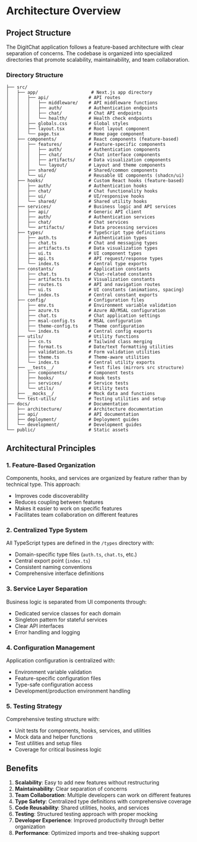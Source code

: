 # Architecture Overview

## Project Structure

The DigitChat application follows a feature-based architecture with clear separation of concerns. The codebase is organized into specialized directories that promote scalability, maintainability, and team collaboration.

### Directory Structure

```
├── src/
│   ├── app/                    # Next.js app directory
│   │   ├── api/               # API routes
│   │   │   ├── middleware/    # API middleware functions
│   │   │   ├── auth/          # Authentication endpoints
│   │   │   ├── chat/          # Chat API endpoints
│   │   │   └── health/        # Health check endpoints
│   │   ├── globals.css        # Global styles
│   │   ├── layout.tsx         # Root layout component
│   │   └── page.tsx           # Home page component
│   ├── components/            # React components (feature-based)
│   │   ├── features/          # Feature-specific components
│   │   │   ├── auth/          # Authentication components
│   │   │   ├── chat/          # Chat interface components
│   │   │   ├── artifacts/     # Data visualization components
│   │   │   └── layout/        # Layout and theme components
│   │   ├── shared/            # Shared/common components
│   │   └── ui/                # Reusable UI components (shadcn/ui)
│   ├── hooks/                 # Custom React hooks (feature-based)
│   │   ├── auth/              # Authentication hooks
│   │   ├── chat/              # Chat functionality hooks
│   │   ├── ui/                # UI/responsive hooks
│   │   └── shared/            # Shared utility hooks
│   ├── services/              # Business logic and API services
│   │   ├── api/               # Generic API client
│   │   ├── auth/              # Authentication services
│   │   ├── chat/              # Chat services
│   │   └── artifacts/         # Data processing services
│   ├── types/                 # TypeScript type definitions
│   │   ├── auth.ts            # Authentication types
│   │   ├── chat.ts            # Chat and messaging types
│   │   ├── artifacts.ts       # Data visualization types
│   │   ├── ui.ts              # UI component types
│   │   ├── api.ts             # API request/response types
│   │   └── index.ts           # Central type exports
│   ├── constants/             # Application constants
│   │   ├── chat.ts            # Chat-related constants
│   │   ├── artifacts.ts       # Visualization constants
│   │   ├── routes.ts          # API and navigation routes
│   │   ├── ui.ts              # UI constants (animations, spacing)
│   │   └── index.ts           # Central constant exports
│   ├── config/                # Configuration files
│   │   ├── env.ts             # Environment variable validation
│   │   ├── azure.ts           # Azure AD/MSAL configuration
│   │   ├── chat.ts            # Chat application settings
│   │   ├── msal-config.ts     # MSAL configuration
│   │   ├── theme-config.ts    # Theme configuration
│   │   └── index.ts           # Central config exports
│   ├── utils/                 # Utility functions
│   │   ├── cn.ts              # Tailwind class merging
│   │   ├── format.ts          # Date/text formatting utilities
│   │   ├── validation.ts      # Form validation utilities
│   │   ├── theme.ts           # Theme-aware utilities
│   │   └── index.ts           # Central utility exports
│   ├── __tests__/             # Test files (mirrors src structure)
│   │   ├── components/        # Component tests
│   │   ├── hooks/             # Hook tests
│   │   ├── services/          # Service tests
│   │   └── utils/             # Utility tests
│   ├── __mocks__/             # Mock data and functions
│   └── test-utils/            # Testing utilities and setup
├── docs/                      # Documentation
│   ├── architecture/          # Architecture documentation
│   ├── api/                   # API documentation
│   ├── deployment/            # Deployment guides
│   └── development/           # Development guides
└── public/                    # Static assets
```

## Architectural Principles

### 1. Feature-Based Organization
Components, hooks, and services are organized by feature rather than by technical type. This approach:
- Improves code discoverability
- Reduces coupling between features
- Makes it easier to work on specific features
- Facilitates team collaboration on different features

### 2. Centralized Type System
All TypeScript types are defined in the `/types` directory with:
- Domain-specific type files (`auth.ts`, `chat.ts`, etc.)
- Central export point (`index.ts`)
- Consistent naming conventions
- Comprehensive interface definitions

### 3. Service Layer Separation
Business logic is separated from UI components through:
- Dedicated service classes for each domain
- Singleton pattern for stateful services
- Clear API interfaces
- Error handling and logging

### 4. Configuration Management
Application configuration is centralized with:
- Environment variable validation
- Feature-specific configuration files
- Type-safe configuration access
- Development/production environment handling

### 5. Testing Strategy
Comprehensive testing structure with:
- Unit tests for components, hooks, services, and utilities
- Mock data and helper functions
- Test utilities and setup files
- Coverage for critical business logic

## Benefits

1. **Scalability**: Easy to add new features without restructuring
2. **Maintainability**: Clear separation of concerns
3. **Team Collaboration**: Multiple developers can work on different features
4. **Type Safety**: Centralized type definitions with comprehensive coverage
5. **Code Reusability**: Shared utilities, hooks, and services
6. **Testing**: Structured testing approach with proper mocking
7. **Developer Experience**: Improved productivity through better organization
8. **Performance**: Optimized imports and tree-shaking support
